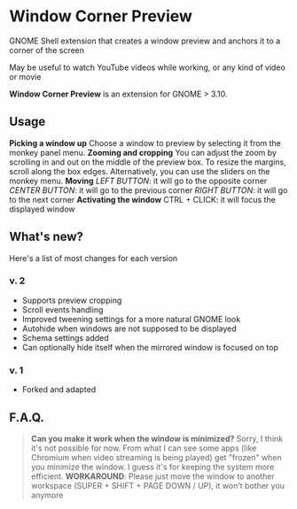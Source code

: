 # Window Corner Preview
GNOME Shell extension that creates a window preview and anchors it to a corner of the screen

May be useful to watch YouTube videos while working, or any kind of video or movie


**Window Corner Preview** is an extension for GNOME > 3.10.

## Usage
**Picking a window up**
Choose a window to preview by selecting it from the monkey panel menu.
**Zooming and cropping**
You can adjust the zoom by scrolling in and out on the middle of the preview box. To resize the margins, scroll along the box edges.
Alternatively, you can use the sliders on the monkey menu.
**Moving**
*LEFT BUTTON*: it will go to the opposite corner
*CENTER BUTTON*: it will go to the previous corner
*RIGHT BUTTON*: it will go to the next corner
**Activating the window**
CTRL + CLICK: it will focus the displayed window


## What's new?
Here's a list of most changes for each version
### v. 2

- Supports preview cropping
- Scroll events handling
- Improved tweening settings for a more natural GNOME look
- Autohide when windows are not supposed to be displayed
- Schema settings added
- Can optionally hide itself when the mirrored window is focused on top

### v. 1

  - Forked and adapted

## F.A.Q.
> **Can you make it work when the window is minimized?**
Sorry, I think it's not possible for now. From what I can see some apps (like Chromium when video streaming is being played) get "frozen" when you minimize the window. I guess it's for keeping the system more efficient.
**WORKAROUND**: Please just move the window to another workspace (SUPER + SHIFT + PAGE DOWN / UP), it won't bother you anymore




